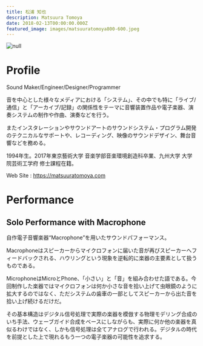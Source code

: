 ```yaml
---
title: 松浦 知也
description: Matsuura Tomoya
date: 2018-02-13T00:00:00.000Z
featured_image: images/matsuuratomoya800-600.jpeg
---
```

![null](/images/matsuuratomoya800-600.jpeg)

# Profile

Sound Maker/Engineer/Designer/Programmer

音を中心とした様々なメディアにおける「システム」、その中でも特に「ライブ/通信」と「アーカイブ/記録」の関係性をテーマに音響装置作品や電子楽器、演奏システムの制作や作曲、演奏などを行う。

またインスタレーションやサウンドアートのサウンドシステム・プログラム開発のテクニカルなサポートや、レコーディング、映像のサウンドデザイン、舞台音響などを務める。

1994年生。2017年東京藝術大学 音楽学部音楽環境創造科卒業、九州大学 大学院芸術工学府 修士課程在籍。

Web Site : <https://matsuuratomoya.com>

# Performance

## Solo Performance with Macrophone

自作電子音響楽器“Macrophone”を用いたサウンドパフォーマンス。


Macrophoneはスピーカーからマイクロフォンに届いた音が再びスピーカーへフィードバックされる、ハウリングという現象を逆転的に楽器の主要素として扱うものである。

MicrophoneはMicroとPhone、「小さい」と「音」を組み合わせた語である。今回制作した楽器ではマイクロフォンは何か小さな音を拾い上げて虫眼鏡のように拡大するのではなく、ただシステムの歯車の一部としてスピーカーから出た音を拾い上げ続けるだけだ。

その基本構造はデジタル信号処理で実際の楽器を模倣する物理モデリング合成のいち手法、ウェーブガイド合成をベースにしながらも、実際に何か他の楽器を真似るわけではなく、しかも信号処理は全てアナログで行われる。デジタルの時代を前提とした上で現れるもう一つの電子楽器の可能性を追求する。

